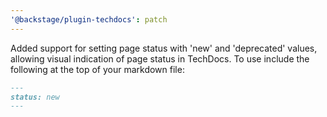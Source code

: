 ```yaml
---
'@backstage/plugin-techdocs': patch
---
```


Added support for setting page status with 'new' and 'deprecated' values, allowing visual indication of page status in TechDocs. To use include the following at the top of your markdown file:

```markdown
---
status: new
---
```
